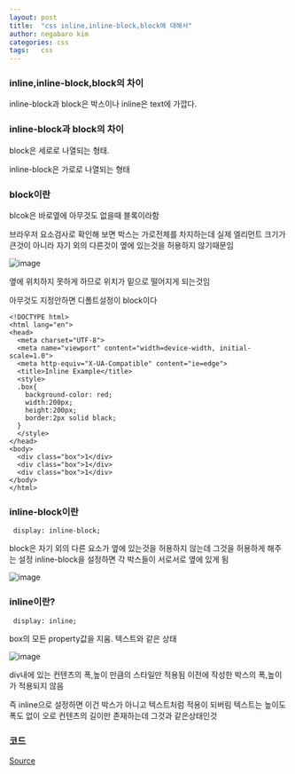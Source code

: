 ```yaml
---
layout: post
title:  "css inline,inline-block,block에 대해서"
author: negabaro kim
categories: css
tags:	css
---
```


### inline,inline-block,block의 차이

inline-block과 block은 박스이나 inline은 text에 가깝다.


### inline-block과 block의 차이

block은 세로로 나열되는 형태.

inline-block은 가로로 나열되는 형태


### block이란

blcok은 바로옆에 아무것도 없을때 블록이라함

브라우저 요소검사로 확인해 보면 박스는 가로전체를 차지하는데 실제 엘리먼트 크기가 큰것이 아니라
자기 외의 다른것이 옆에 있는것을 허용하지 않기때문임

![image](https://user-images.githubusercontent.com/4640346/40262853-2bb3d6a0-5b46-11e8-8aff-879b087ddf2e.png)

옆에 위치하지 못하게 하므로 위치가 밑으로 떨어지게 되는것임

아무것도 지정안하면 디폴트설정이 block이다

```
<!DOCTYPE html>
<html lang="en">
<head>
  <meta charset="UTF-8">
  <meta name="viewport" content="width=device-width, initial-scale=1.0">
  <meta http-equiv="X-UA-Compatible" content="ie=edge">
  <title>Inline Example</title>
  <style>
  .box{
    background-color: red;
    width:200px;
    height:200px;
    border:2px solid black;
  }
  </style>
</head>
<body>
  <div class="box">1</div>
  <div class="box">1</div>
  <div class="box">1</div>
</body>
</html>
```

### inline-block이란

```
 display: inline-block;
```

block은 자기 외의 다른 요소가 옆에 있는것을 허용하지 않는데 그것을 허용하게 해주는 설정
inline-block을 설정하면 각 박스들이 서로서로 옆에 있게 됨


![image](https://user-images.githubusercontent.com/4640346/40262905-848ca46e-5b46-11e8-9b10-9e52b5087ecd.png)

### inline이란?

```
 display: inline;
```

box의 모든 property값을 지움. 텍스트와 같은 상태


![image](https://user-images.githubusercontent.com/4640346/40262916-afc8bec4-5b46-11e8-90d5-3a1899948384.png)


div내에 있는 컨텐츠의 폭,높이 만큼의 스타일만 적용됨
이전에 작성한 박스의 폭,높이가 적용되지 않음

즉 inline으로 설정하면 이건 박스가 아니고 텍스트처럼 적용이 되버림
텍스트는 높이도 폭도 없이 오로 컨텐츠의 길이만 존재하는데 그것과 같은상태인것




### 코드

[Source]


[Source]: https://github.com/negabaro/kakao-clone-examples/blob/master/03-inline-block-inline-block/index.html